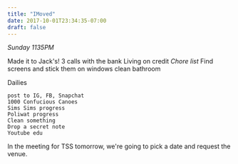 ```yaml
---
title: "IMoved"
date: 2017-10-01T23:34:35-07:00
draft: false
---
```


*Sunday 1135PM*

Made it to Jack's!
3 calls with the bank
Living on credit
*Chore list*
    Find screens and stick them on windows
    clean bathroom

Dailies

    post to IG, FB, Snapchat
    1000 Confucious Canoes
    Sims Sims progress
    Poliwat progress
    Clean something
    Drop a secret note
    Youtube edu


In the meeting for TSS tomorrow, we're going to pick a date and request the venue.
